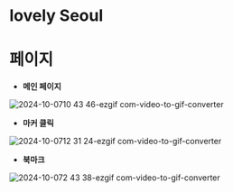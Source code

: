 # lovely Seoul

# 페이지
- **메인 페이지**
  
![2024-10-0710 43 46-ezgif com-video-to-gif-converter](https://github.com/user-attachments/assets/a2f3e136-74ef-4c37-b73c-ed552dba833e)

- **마커 클릭**
  
![2024-10-0712 31 24-ezgif com-video-to-gif-converter](https://github.com/user-attachments/assets/1b2eaac0-3ae8-4ed3-9b92-0e962411980c)

- **북마크**

![2024-10-072 43 38-ezgif com-video-to-gif-converter](https://github.com/user-attachments/assets/00090f67-620e-4bd7-a07d-a389bf62f1df)
